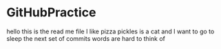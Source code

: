 # GitHubPractice
hello this is the read me file
I like pizza 
pickles is a cat and I want to go to sleep
the next set of commits
words are hard to think of 
